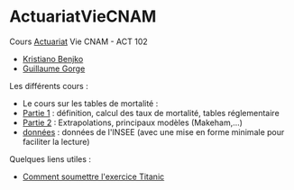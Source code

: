 # ActuariatVieCNAM
Cours [Actuariat](https://actuariat.cnam.fr/) Vie CNAM - ACT 102 
- [Kristiano Benjko](https://www.linkedin.com/in/kristianobejko/)
- [Guillaume Gorge](https://www.linkedin.com/in/guillaume-gorge-05340a8/)


Les différents cours : 
- Le cours sur les tables de mortalité : 
- [Partie 1](https://github.com/RessourcesActuariat/ActuariatVieCNAM/blob/main/Table%20de%20Mortalit%C3%A9%20-%20Partie%201.ipynb) : définition, calcul des taux de mortalité, tables réglementaire
- [Partie 2](https://github.com/RessourcesActuariat/ActuariatVieCNAM/blob/main/Table%20de%20Mortalit%C3%A9%20-%20Partie%202.ipynb) : Extrapolations, principaux modèles (Makeham,...)
- [données](https://github.com/RessourcesActuariat/ActuariatVieCNAM/tree/main/DataActuariat) : données de l'INSEE (avec une mise en forme minimale pour faciliter la lecture)


Quelques liens utiles : 
- [Comment soumettre l'exercice Titanic](https://github.com/RessourcesActuariat/ActuariatVieCNAM/tree/main/SoumissionTitanic.md)
